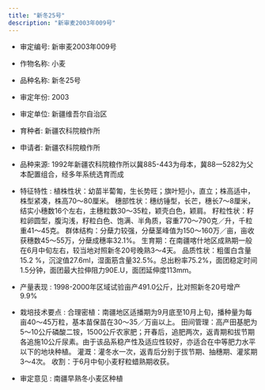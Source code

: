 ```yaml
---
title: "新冬25号"
description: "新审麦2003年009号"
---
```

* 审定编号:  新审麦2003年009号

*  作物名称:  小麦

*  品种名称:  新冬25号

*  审定年份:  2003

*  审定单位:  新疆维吾尔自治区

* 育种者:  新疆农科院粮作所

*  申请者:  新疆农科院粮作所

*  品种来源:  1992年新疆农科院粮作所以冀885-443为母本，冀88一5282为父本配置组合，经多年系统选育而成

*  特征特性 : 
植株性状：幼苗半蔔匍，生长势旺；旗叶短小，直立；株高适中，株型紧凑，株高70～80厘米。
穗部性状：穗纺锤型，长芒，穗长7～8厘米，结实小穗数16个左右，主穗粒数30～35粒，颖壳白色，颖肩。
籽粒性状：籽粒卵圆型，腹沟浅，籽粒白色、饱满、半角质，容重770～790克／升，千粒重41～45克。
群体结构：分蘖力较强，分蘖茎峰值为150～160万／亩，亩收获穗数45～55万，分蘖成穗率32.1%。
生育期：在南疆喀什地区成熟期一般在6月中旬左右，较当地对照新冬20号晚熟3～4天。
品质性状：粗蛋白含量15.2 %，沉淀值27.6ml，湿面筋含量32.5%。总出粉率75.2%，面团稳定时间1.5分钟，面团最大拉伸阻力90E.U，面团延伸度113mm。

 
*  产量表现 : 
1998-2000年区域试验亩产491.0公斤，比对照新冬20号增产9.9%

*  栽培技术要点 : 
合理密植：南疆地区适播期为9月底至10月上旬，播种量为每亩40～45万粒，基本苗保苗在30～35／万亩以上。
田间管理：高产田基肥为5～10公斤磷酸二铵，1500公斤农家肥；开春后，追肥两次，返青期和拔节期各追施10公斤尿素。由于该品系稳产性及适应性较好，亦适合在中等肥力水平以下的地块种植。
灌溉：灌冬水一次，返青后分别于拔节期、抽穗期、灌浆期3～4次。
收割：于6月中旬小麦籽粒蜡熟期收获。


*  审定意见 : 
南疆早熟冬小麦区种植
